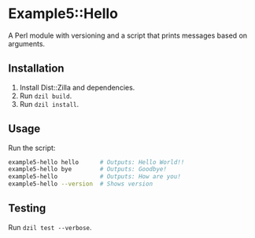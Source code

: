 # Example5::Hello

A Perl module with versioning and a script that prints messages based on arguments.

## Installation
1. Install Dist::Zilla and dependencies.
2. Run `dzil build`.
3. Run `dzil install`.

## Usage
Run the script:
```bash
example5-hello hello      # Outputs: Hello World!!
example5-hello bye        # Outputs: Goodbye!
example5-hello            # Outputs: How are you!
example5-hello --version  # Shows version
```

## Testing
Run `dzil test --verbose`.
